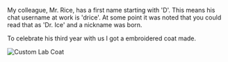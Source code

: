 <!--
.. title: Embroidered lab coat fun
.. date: 2009/04/12 13:37
.. slug: index
.. tags:
.. link:
.. description:
-->

My colleague, Mr. Rice, has a first name starting with 'D'. This means his chat username at work is 'drice'. At some point it was noted that you could read that as 'Dr. Ice' and a nickname was born. 

To celebrate his third year with us I got a embroidered coat made. 


![Custom Lab Coat](/images/p-607-455-cfb3a32f-e035-4c06-8ff1-eef14d7ab8b0.jpeg)
